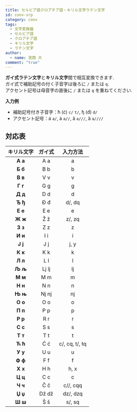 ```yaml
---
title: セルビア語クロアチア語・キリル文字ラテン文字
id: conv-srp
category: conv
tags:
  - 文字変換器
  - セルビア語
  - クロアチア語
  - キリル文字
  - ラテン文字
author:
  - name: 宮西 大
comment: "true"
---
```

**ガイ式ラテン文字**と**キリル文字**間で相互変換できます.  
ガイ式で補助記号の付く子音字は後ろに `/` または `q`.  
アクセント記号は母音字の直後に `/` または `q` を重ねてください.

**入力例**

- 補助記号付き子音字：ћ (ć) `c/` `t/`, ђ (đ) `d/`  
- アクセント記号：á `a/`, à `a//`, ȃ `a///`, ȁ `a////`

<HLConverter src="/conv/srp.tsv" />

## 対応表

|キリル文字|ガイ式|入力方法|
|:---:|:---:|:---:|
|**А а**|A a|a|
|**Б б**|B b|b|
|**В в**|V v|v|
|**Г г**|G g|g|
|**Д д**|D d|d|
|**Ђ ђ**|Đ đ|d/, dq|
|**E e**|E e|e|
|**Ж ж**|Ž ž|z/, zq|
|**З з**|Z z|z|
|**И и**|I i|i|
|**J j**|J j|j, y|
|**К к**|K k|k|
|**Л л**|L l|l|
|**Љ љ**|Lj lj|lj|
|**М м**|M m|m|
|**Н н**|N n|n|
|**Њ њ**|Nj nj|nj|
|**О о**|O o|o|
|**П п**|P p|p|
|**Р р**|R r|r|
|**С с**|S s|s|
|**Т т**|T t|t|
|**Ћ ћ**|Ć ć|c/, cq, t/, tq|
|**У у**|U u|u|
|**Ф ф**|F f|f|
|**Х х**|H h|h, x|
|**Ц ц**|C c|c|
|**Ч ч**|Č č|c//, cqq|
|**Џ џ**|Dž dž|dz/, dzq|
|**Ш ш**|Š š|s/, sq|
